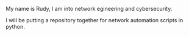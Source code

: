 My name is Rudy, I am into network egineering and cybersecurity.

I will be putting a repository together for network automation scripts in python.
